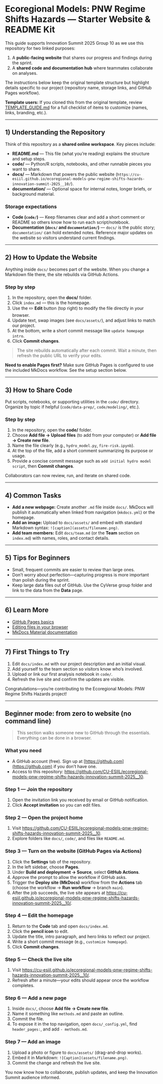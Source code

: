 # Ecoregional Models: PNW Regime Shifts Hazards — Starter Website & README Kit

This guide supports Innovation Summit 2025 Group 10 as we use this repository for two linked purposes:

1. A **public-facing website** that shares our progress and findings during the sprint.
2. A **shared code and documentation hub** where teammates collaborate on analyses.

The instructions below keep the original template structure but highlight details specific to our project (repository name, storage links, and GitHub Pages workflow).

**Template users:** If you cloned this from the original template, review [TEMPLATE_GUIDE.md](TEMPLATE_GUIDE.md) for a full checklist of items to customize (names, links, branding, etc.).

---

## 1) Understanding the Repository

Think of this repository as a **shared online workspace**. Key pieces include:

* **README.md** — This file (what you’re reading) explains the structure and setup steps.
* **code/** — Python/R scripts, notebooks, and other runnable pieces you want to share.
* **docs/** — Markdown that powers the public website (`https://cu-esiil.github.io/ecoregional-models-pnw-regime-shifts-hazards-innovation-summit-2025__10/`).
* **documentation/** — Optional space for internal notes, longer briefs, or background material.

### Storage expectations

- **Code (`code/`)** — Keep filenames clear and add a short comment or README so others know how to run each script/notebook.
- **Documentation (`docs/` and `documentation/`)** — `docs/` is the public story; `documentation/` can hold extended notes. Reference major updates on the website so visitors understand current findings.

---

## 2) How to Update the Website

Anything inside `docs/` becomes part of the website. When you change a Markdown file there, the site rebuilds via GitHub Actions.

### Step by step

1. In the repository, open the **docs/** folder.
2. Click `index.md` — this is the homepage.
3. Use the ✏️ **Edit** button (top right) to modify the file directly in your browser.
4. Update text, swap images (see `docs/assets/`), and adjust links to match our project.
5. At the bottom, write a short commit message like `update homepage intro`.
6. Click **Commit changes**.

> The site rebuilds automatically after each commit. Wait a minute, then refresh the public URL to verify your edits.

**Need to enable Pages first?** Make sure GitHub Pages is configured to use the included MkDocs workflow. See the setup section below.

---

## 3) How to Share Code

Put scripts, notebooks, or supporting utilities in the `code/` directory. Organize by topic if helpful (`code/data-prep/`, `code/modeling/`, etc.).

### Step by step

1. In the repository, open the **code/** folder.
2. Choose **Add file → Upload files** (to add from your computer) or **Add file → Create new file**.
3. Name the file clearly (e.g., `hydro_model.py`, `fire-risk.ipynb`).
4. At the top of the file, add a short comment summarizing its purpose or usage.
5. Provide a concise commit message such as `add initial hydro model script`, then **Commit changes**.

Collaborators can now review, run, and iterate on shared code.

---

## 4) Common Tasks

* **Add a new webpage:** Create another `.md` file inside `docs/`. MkDocs will publish it automatically when linked from navigation (`mkdocs.yml`) or the homepage.
* **Add an image:** Upload to `docs/assets/` and embed with standard Markdown syntax: `![caption](assets/filename.png)`.
* **Add team members:** Edit `docs/team.md` (or the **Team** section on `index.md`) with names, roles, and contact details.

---

## 5) Tips for Beginners

* Small, frequent commits are easier to review than large ones.
* Don’t worry about perfection—capturing progress is more important than polish during the sprint.
* Keep large data files out of GitHub. Use the CyVerse group folder and link to the data from the **Data** page.

---

## 6) Learn More

* [GitHub Pages basics](https://docs.github.com/en/pages/getting-started-with-github-pages/about-github-pages)
* [Editing files in your browser](https://docs.github.com/en/repositories/working-with-files/managing-files/editing-files)
* [MkDocs Material documentation](https://squidfunk.github.io/mkdocs-material/)

---

## 7) First Things to Try

1. Edit `docs/index.md` with our project description and an initial visual.
2. Add yourself to the team section so visitors know who’s involved.
3. Upload or link our first analysis notebook in `code/`.
4. Refresh the live site and confirm the updates are visible.

Congratulations—you’re contributing to the Ecoregional Models: PNW Regime Shifts Hazards project!

---

## Beginner mode: from zero to website (no command line)

> This section walks someone new to GitHub through the essentials. Everything can be done in a browser.

### What you need

* A GitHub account (free). Sign up at [https://github.com](https://github.com) if you don’t have one.
* Access to this repository: <https://github.com/CU-ESIIL/ecoregional-models-pnw-regime-shifts-hazards-innovation-summit-2025__10>.

### Step 1 — Join the repository

1. Open the invitation link you received by email or GitHub notification.
2. Click **Accept invitation** so you can edit files.

### Step 2 — Open the project home

1. Visit <https://github.com/CU-ESIIL/ecoregional-models-pnw-regime-shifts-hazards-innovation-summit-2025__10>.
2. Explore folders like `docs/`, `code/`, and files like `README.md`.

### Step 3 — Turn on the website (GitHub Pages via Actions)

1. Click the **Settings** tab of the repository.
2. In the left sidebar, choose **Pages**.
3. Under **Build and deployment → Source**, select **GitHub Actions**.
4. Approve the prompt to allow the workflow if GitHub asks.
5. Trigger the **Deploy site (MkDocs)** workflow from the **Actions** tab (choose the workflow → **Run workflow** → branch `main`).
6. After the job succeeds, the live site appears at <https://cu-esiil.github.io/ecoregional-models-pnw-regime-shifts-hazards-innovation-summit-2025__10/>.

### Step 4 — Edit the homepage

1. Return to the **Code** tab and open `docs/index.md`.
2. Click the **pencil icon** to edit.
3. Update the title, intro paragraph, and hero links to reflect our project.
4. Write a short commit message (e.g., `customize homepage`).
5. Click **Commit changes**.

### Step 5 — Check the live site

1. Visit <https://cu-esiil.github.io/ecoregional-models-pnw-regime-shifts-hazards-innovation-summit-2025__10/>.
2. Refresh after a minute—your edits should appear once the workflow completes.

### Step 6 — Add a new page

1. Inside `docs/`, choose **Add file → Create new file**.
2. Name it something like `methods.md` and paste an outline.
3. Commit the file.
4. To expose it in the top navigation, open `docs/_config.yml`, find `header_pages:`, and add `- methods.md`.

### Step 7 — Add an image

1. Upload a photo or figure to `docs/assets/` (drag-and-drop works).
2. Embed it in Markdown: `![Caption](assets/filename.png)`.
3. Commit the change and refresh the live site.

You now know how to collaborate, publish updates, and keep the Innovation Summit audience informed.
